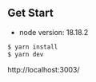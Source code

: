 ## Get Start

- node version: 18.18.2

```bash
$ yarn install
$ yarn dev
```


http://localhost:3003/